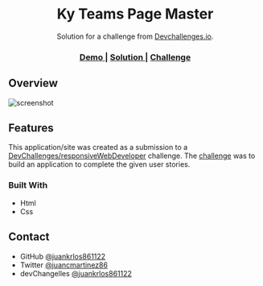 <!-- Please update value in the {}  -->

<h1 align="center">Ky Teams Page Master</h1>

<div align="center">
   Solution for a challenge from  <a href="http://devchallenges.io" target="_blank">Devchallenges.io</a>.
</div>

<div align="center">
  <h3>
    <a href="https://{your-demo-link.your-domain}">
      Demo
    </a>
    <span> | </span>
    <a href="https://{your-url-to-the-solution}">
      Solution
    </a>
    <span> | </span>
    <a href="https://devchallenges.io/challenges/hhmesazsqgKXrTkYkt0U">
      Challenge
    </a>
  </h3>
</div>

<!-- OVERVIEW -->

## Overview


![screenshot](https://user-images.githubusercontent.com/13947631/180349117-91a0195c-ac5f-4b66-8a22-eaa20d9d64b7.png)

## Features

<!-- List the features of your application or follow the template. Don't share the figma file here :) -->

This application/site was created as a submission to a [DevChallenges/responsiveWebDeveloper](https://devchallenges.io/paths/responsive-web-developer) challenge. The [challenge](https://devchallenges.io/challenges/wBunSb7FPrIepJZAg0sY) was to build an application to complete the given user stories.

### Built With

<!-- This section should list any major frameworks that you built your project using. Here are a few examples.-->

- Html
- Css

## Contact

- GitHub [@juankrlos861122](https://github.com/juankrlos861122)
- Twitter [@juancmartinez86](https://twitter.com/juancmartinez86)
- devChangelles [@juankrlos861122](https://devchallenges.io/portfolio/juankrlos861122)
